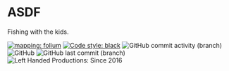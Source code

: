 # ASDF
Fishing with the kids.

[![mapping: folium](https://camo.githubusercontent.com/d7a1f81a2ee7576ab86720d9135ab3c915550e3945a7859f1c0300ab22ac1cec/687474703a2f2f707974686f6e2d76697375616c697a6174696f6e2e6769746875622e696f2f666f6c69756d2f5f696d616765732f666f6c69756d5f6c6f676f2e6a7067)](https://python-visualization.github.io/folium/) [![Code style: black](https://img.shields.io/badge/code%20style-black-000000.svg)](https://github.com/psf/black) ![GitHub commit activity (branch)](https://img.shields.io/github/commit-activity/w/jasparkatt/ASDF/postgres_db) ![GitHub](https://img.shields.io/github/license/jasparkatt/ASDF) ![GitHub last commit (branch)](https://img.shields.io/github/last-commit/jasparkatt/ASDF/postgres_db) ![Left Handed Productions: Since 2016](https://img.shields.io/badge/Left%20Handed%20Productions-Since%202016-blue)
